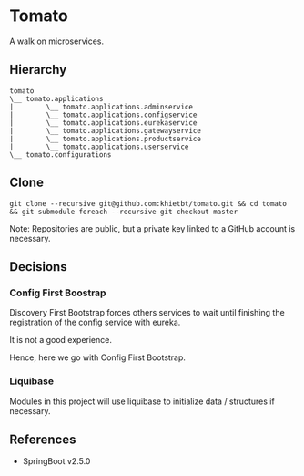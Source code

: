 # Tomato

A walk on microservices.

## Hierarchy

```text
tomato
\__ tomato.applications
|        \__ tomato.applications.adminservice
|        \__ tomato.applications.configservice
|        \__ tomato.applications.eurekaservice
|        \__ tomato.applications.gatewayservice
|        \__ tomato.applications.productservice
|        \__ tomato.applications.userservice
\__ tomato.configurations
```

## Clone

```shell
git clone --recursive git@github.com:khietbt/tomato.git && cd tomato && git submodule foreach --recursive git checkout master
```

Note: Repositories are public, but a private key linked to a GitHub account is necessary.

## Decisions
### Config First Boostrap

Discovery First Bootstrap forces others services to wait until finishing the registration of the config service with eureka.

It is not a good experience.

Hence, here we go with Config First Bootstrap.

### Liquibase

Modules in this project will use liquibase to initialize data / structures if necessary.

## References

* SpringBoot v2.5.0